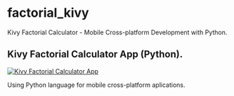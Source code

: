 # factorial_kivy
Kivy Factorial Calculator - Mobile Cross-platform Development with Python.

## Kivy Factorial Calculator App (Python).

[![Kivy Factorial Calculator App](https://img.youtube.com/vi/SEU-CÓDIGO-DE-INCORPORAÇÃO-AQUI/0.jpg)]([https://www.youtube.com/watch?v=rJDSVdsTUu8](https://youtu.be/rJDSVdsTUu8)](https://youtu.be/rJDSVdsTUu8))

Using Python language for mobile cross-platform aplications.



